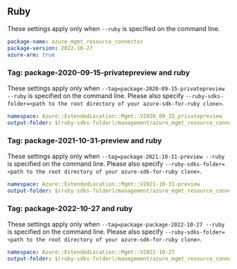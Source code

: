 ## Ruby

These settings apply only when `--ruby` is specified on the command line.

```yaml
package-name: azure_mgmt_resource_connector
package-version: 2022-10-27
azure-arm: true
```

### Tag: package-2020-09-15-privatepreview and ruby

These settings apply only when `--tag=package-2020-09-15-privatepreview --ruby` is specified on the command line.
Please also specify `--ruby-sdks-folder=<path to the root directory of your azure-sdk-for-ruby clone>`.

```yaml $(tag) == 'package-2020-09-15-privatepreview' && $(ruby)
namespace: Azure::ExtendedLocation::Mgmt::V2020_09_15_privatepreview
output-folder: $(ruby-sdks-folder)/management/azure_mgmt_resource_connector/lib
```

### Tag: package-2021-10-31-preview and ruby

These settings apply only when `--tag=package-2021-10-31-preview --ruby` is specified on the command line.
Please also specify `--ruby-sdks-folder=<path to the root directory of your azure-sdk-for-ruby clone>`.

```yaml $(tag) == 'package-2021-10-31-preview' && $(ruby)
namespace: Azure::ExtendedLocation::Mgmt::V2021-10-31-preview
output-folder: $(ruby-sdks-folder)/management/azure_mgmt_resource_connector/lib
```

### Tag: package-2022-10-27 and ruby

These settings apply only when `--tag=package-package-2022-10-27 --ruby` is specified on the command line.
Please also specify `--ruby-sdks-folder=<path to the root directory of your azure-sdk-for-ruby clone>`.

```yaml $(tag) == 'package-package-2022-10-27' && $(ruby)
namespace: Azure::ExtendedLocation::Mgmt::V2022-10-27
output-folder: $(ruby-sdks-folder)/management/azure_mgmt_resource_connector/lib
```